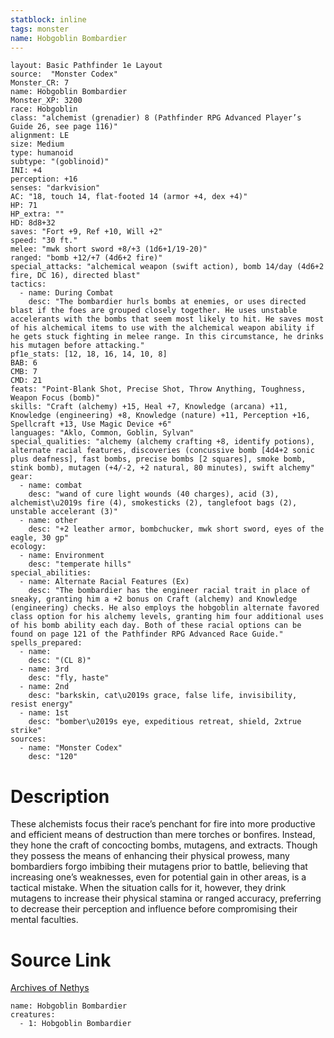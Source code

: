 ```yaml
---
statblock: inline
tags: monster
name: Hobgoblin Bombardier
---
```

```statblock
layout: Basic Pathfinder 1e Layout
source:  "Monster Codex"
Monster_CR: 7
name: Hobgoblin Bombardier
Monster_XP: 3200
race: Hobgoblin
class: "alchemist (grenadier) 8 (Pathfinder RPG Advanced Player’s Guide 26, see page 116)"
alignment: LE
size: Medium
type: humanoid
subtype: "(goblinoid)"
INI: +4
perception: +16
senses: "darkvision"
AC: "18, touch 14, flat-footed 14 (armor +4, dex +4)"
HP: 71
HP_extra: ""
HD: 8d8+32
saves: "Fort +9, Ref +10, Will +2"
speed: "30 ft."
melee: "mwk short sword +8/+3 (1d6+1/19-20)"
ranged: "bomb +12/+7 (4d6+2 fire)"
special_attacks: "alchemical weapon (swift action), bomb 14/day (4d6+2 fire, DC 16), directed blast"
tactics:
  - name: During Combat
    desc: "The bombardier hurls bombs at enemies, or uses directed blast if the foes are grouped closely together. He uses unstable accelerants with the bombs that seem most likely to hit. He saves most of his alchemical items to use with the alchemical weapon ability if he gets stuck fighting in melee range. In this circumstance, he drinks his mutagen before attacking."
pf1e_stats: [12, 18, 16, 14, 10, 8]
BAB: 6
CMB: 7
CMD: 21
feats: "Point-Blank Shot, Precise Shot, Throw Anything, Toughness, Weapon Focus (bomb)"
skills: "Craft (alchemy) +15, Heal +7, Knowledge (arcana) +11, Knowledge (engineering) +8, Knowledge (nature) +11, Perception +16, Spellcraft +13, Use Magic Device +6"
languages: "Aklo, Common, Goblin, Sylvan"
special_qualities: "alchemy (alchemy crafting +8, identify potions), alternate racial features, discoveries (concussive bomb [4d4+2 sonic plus deafness], fast bombs, precise bombs [2 squares], smoke bomb, stink bomb), mutagen (+4/-2, +2 natural, 80 minutes), swift alchemy"
gear:
  - name: combat
    desc: "wand of cure light wounds (40 charges), acid (3), alchemist\u2019s fire (4), smokesticks (2), tanglefoot bags (2), unstable accelerant (3)"
  - name: other
    desc: "+2 leather armor, bombchucker, mwk short sword, eyes of the eagle, 30 gp"
ecology:
  - name: Environment
    desc: "temperate hills"
special_abilities:
  - name: Alternate Racial Features (Ex)
    desc: "The bombardier has the engineer racial trait in place of sneaky, granting him a +2 bonus on Craft (alchemy) and Knowledge (engineering) checks. He also employs the hobgoblin alternate favored class option for his alchemy levels, granting him four additional uses of his bomb ability each day. Both of these racial options can be found on page 121 of the Pathfinder RPG Advanced Race Guide."
spells_prepared:
  - name:
    desc: "(CL 8)"
  - name: 3rd
    desc: "fly, haste"
  - name: 2nd
    desc: "barkskin, cat\u2019s grace, false life, invisibility, resist energy"
  - name: 1st
    desc: "bomber\u2019s eye, expeditious retreat, shield, 2xtrue strike"
sources:
  - name: "Monster Codex"
    desc: "120"
```
# Description
These alchemists focus their race’s penchant for fire into more productive and efficient means of destruction than mere torches or bonfires. Instead, they hone the craft of concocting bombs, mutagens, and extracts. Though they possess the means of enhancing their physical prowess, many bombardiers forgo imbibing their mutagens prior to battle, believing that increasing one’s weaknesses, even for potential gain in other areas, is a tactical mistake. When the situation calls for it, however, they drink mutagens to increase their physical stamina or ranged accuracy, preferring to decrease their perception and influence before compromising their mental faculties.
# Source Link
[Archives of Nethys](https://aonprd.com/MonsterDisplay.aspx?ItemName=Hobgoblin%20Bombardier)
```encounter-table
name: Hobgoblin Bombardier
creatures:
  - 1: Hobgoblin Bombardier
```
